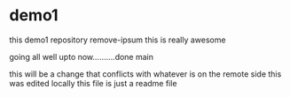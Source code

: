 # demo1

this demo1 repository
remove-ipsum
this is really awesome

going all well upto now..........done
main

this will be a change that conflicts
with whatever is on the remote side
this was edited locally
this file is just a readme file
